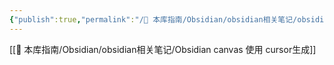 ```yaml
---
{"publish":true,"permalink":"/🧰 本库指南/Obsidian/obsidian相关笔记/obsidian canvas.md","created":"2025-06-08","modified":"2025-06-08","published":"2025-07-07T17:02:17.618+08:00","cssclasses":""}
---
```


[[🧰 本库指南/Obsidian/obsidian相关笔记/Obsidian canvas 使用 cursor生成]]
